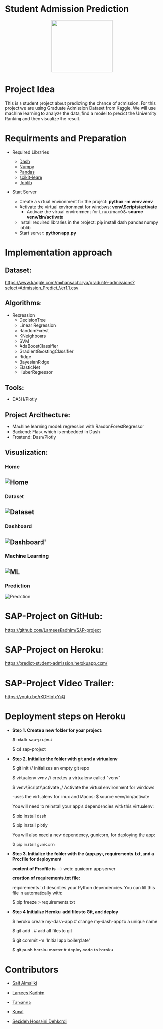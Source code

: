 # Student Admission Prediction

<p align="center">
<img src="https://github.com/LameesKadhim/SAP-project/blob/main/Frontend/assets/logo.jpg" width="200" height="170">
</p>

# Project Idea
This is a student project about predicting the chance of admission. For this project we are using Graduate Admission Dataset from Kaggle. We will use machine learning to analyze the data, find a model to predict the University Ranking and then visualize the result.

  
# Requirments and Preparation

  * Required Libraries
    + [Dash](https://plotly.com/dash/)
    + [Numpy](https://numpy.org/)
    + [Pandas](https://pandas.pydata.org/)
    + [scikit-learn](https://scikit-learn.org/stable/)
    + [Joblib](https://joblib.readthedocs.io/en/latest/)
  
  * Start Server
    * Create a virtual environment for the project: <b> python -m venv venv </b>
    * Activate the virtual environment for windows: <b> venv\Scripts\activate </b>
      - Activate the virtual environment for Linux/macOS: <b> source venv/bin/activate </b>
    * Install required libraries in the project: </b> pip install dash pandas numpy joblib </b>
    * Start server: <b> python app.py </b>

 
 
# Implementation approach   

## Dataset: 
  https://www.kaggle.com/mohansacharya/graduate-admissions?select=Admission_Predict_Ver1.1.csv

## Algorithms:
  * Regression
      * DecisionTree
      * Linear Regression
      * RandomForest
      * KNeighbours
      * SVM
      * AdaBoostClassifier
      * GradientBoostingClassifier
      * Ridge
      * BayesianRidge
      * ElasticNet
      * HuberRegressor
      
## Tools:
* DASH/Plotly
      
## Project Arcithecture:
* Machine learning model: regression with RandonForestRegressor
* Backend: Flask which is embedded in Dash
* Frontend: Dash/Plotly

## Visualization:

###  Home
![Home](https://user-images.githubusercontent.com/57901189/107371093-258cbc00-6ae4-11eb-8c8b-c059b9f9cc26.png)
----------------------------------------------
###  Dataset
![Dataset](https://user-images.githubusercontent.com/57901189/107371106-2887ac80-6ae4-11eb-9198-cca7ff58b900.png)
----------------------------------------------
### Dashboard
![Dashboard'](https://user-images.githubusercontent.com/57901189/107371115-2c1b3380-6ae4-11eb-9044-572573527dec.png)
----------------------------------------------
### Machine Learning
![ML](https://user-images.githubusercontent.com/57901189/107371134-30475100-6ae4-11eb-8494-f6084c03b9a5.png)
----------------------------------------------
### Prediction
![Prediction](https://user-images.githubusercontent.com/57901189/107371144-34736e80-6ae4-11eb-8afb-3644751a2d65.png)



# SAP-Project on GitHub:
  https://github.com/LameesKadhim/SAP-project

# SAP-Project on Heroku:
  https://predict-student-admission.herokuapp.com/

# SAP-Project Video Trailer:
  https://youtu.be/rXDHiqIxYuQ

# Deployment steps on Heroku

* <b> Step 1. Create a new folder for your project: </b>

  $ mkdir sap-project
  
  $ cd sap-project
  
  
* <b> Step 2. Initialize the folder with git and a virtualenv </b>

    $ git init      // initializes an empty git repo

    $ virtualenv venv // creates a virtualenv called "venv"

    $ venv\Scripts\activate // Activate the virtual environment for windows
  
    -uses the virtualenv for linux and Macos:    $ source venv/bin/activate 
    
  You will need to reinstall your app's dependencies with this virtualenv:

     $ pip install dash 

     $ pip install plotly
  
  You will also need a new dependency, gunicorn, for deploying the app:
  
     $ pip install gunicorn 
  
* <b> Step 3. Initialize the folder with the (app.py), requirements.txt, and a Procfile for deployment </b>
 
     
  <b> content of Procfile is</b> --> web: gunicorn app:server
   
  <b> creation of requirements.txt file: </b>
   
   requirements.txt describes your Python dependencies. You can fill this file in automatically with:
   
    $ pip freeze > requirements.txt 
   
   
* <b> Step 4 Initialize Heroku, add files to Git, and deploy </b>

    $ heroku create my-dash-app # change my-dash-app to a unique name 

    $ git add . # add all files to git 

    $ git commit -m 'Initial app boilerplate' 

    $ git push heroku master # deploy code to heroku 
   

# Contributors
  * <a href="https://github.com/SaifAlmaliki" target="_blank">Saif Almaliki</a>
  
  * <a href="https://github.com/LameesKadhim" target="_blank">Lamees Kadhim</a>
  
  * <a href="https://github.com/tamanna18" target="_blank">Tamanna</a>
  
  * <a href="https://github.com/kunalait" target="_blank">Kunal</a>
  
  * <a href="https://github.com/Sepideh-hd" target="_blank">Sepideh Hosseini Dehkordi</a>
  

